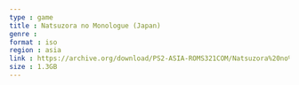 ```yaml
---
type : game
title : Natsuzora no Monologue (Japan)
genre : 
format : iso
region : asia
link : https://archive.org/download/PS2-ASIA-ROMS321COM/Natsuzora%20no%20Monologue%20%28Japan%29.7z
size : 1.3GB
---
```


